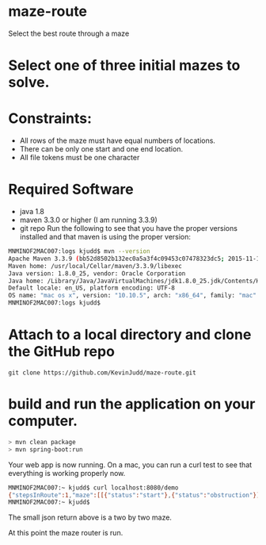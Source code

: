 # maze-route
Select the best route through a maze

#  Select one of three initial mazes to solve.

#  Constraints:

*  All rows of the maze must have equal numbers of locations.
*  There can be only one start and one end location.
*  All file tokens must be one character

# Required Software

*  java 1.8
*  maven 3.3.0 or higher (I am running 3.3.9)
*  git repo
Run the following to see that you have the proper versions installed and that maven is using the proper version:
```bash
MNMINOF2MAC007:logs kjudd$ mvn --version
Apache Maven 3.3.9 (bb52d8502b132ec0a5a3f4c09453c07478323dc5; 2015-11-10T10:41:47-06:00)
Maven home: /usr/local/Cellar/maven/3.3.9/libexec
Java version: 1.8.0_25, vendor: Oracle Corporation
Java home: /Library/Java/JavaVirtualMachines/jdk1.8.0_25.jdk/Contents/Home/jre
Default locale: en_US, platform encoding: UTF-8
OS name: "mac os x", version: "10.10.5", arch: "x86_64", family: "mac"
MNMINOF2MAC007:logs kjudd$
```
# Attach to a local directory and clone the GitHub repo
  `git clone https://github.com/KevinJudd/maze-route.git`

#  build and run the application on your computer.
```bash
> mvn clean package
> mvn spring-boot:run
```

Your web app is now running.
On a mac, you can run a curl test to see that everything is working properly now.
```bash
MNMINOF2MAC007:~ kjudd$ curl localhost:8080/demo
{"stepsInRoute":1,"maze":[[{"status":"start"},{"status":"obstruction"}],[{"status":"obstruction"},{"status":"end"}]]}MNMINOF2MAC007:~ kjudd$
MNMINOF2MAC007:~ kjudd$
```
The small json return above is a two by two maze.

At this point the maze router is run.